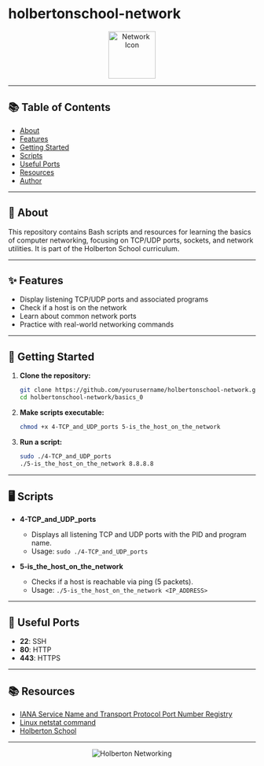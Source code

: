 # holbertonschool-network

<p align="center">
  <img src="https://img.icons8.com/color/96/000000/network-card.png" alt="Network Icon" width="96" height="96"/>
</p>

---

## 📚 Table of Contents
- [About](#about)
- [Features](#features)
- [Getting Started](#getting-started)
- [Scripts](#scripts)
- [Useful Ports](#useful-ports)
- [Resources](#resources)
- [Author](#author)

---

## 📝 About

This repository contains Bash scripts and resources for learning the basics of computer networking, focusing on TCP/UDP ports, sockets, and network utilities. It is part of the Holberton School curriculum.

---

## ✨ Features
- Display listening TCP/UDP ports and associated programs
- Check if a host is on the network
- Learn about common network ports
- Practice with real-world networking commands

---

## 🚀 Getting Started

1. **Clone the repository:**
   ```bash
   git clone https://github.com/yourusername/holbertonschool-network.git
   cd holbertonschool-network/basics_0
   ```
2. **Make scripts executable:**
   ```bash
   chmod +x 4-TCP_and_UDP_ports 5-is_the_host_on_the_network
   ```
3. **Run a script:**
   ```bash
   sudo ./4-TCP_and_UDP_ports
   ./5-is_the_host_on_the_network 8.8.8.8
   ```

---

## 🖥️ Scripts

- **4-TCP_and_UDP_ports**
  - Displays all listening TCP and UDP ports with the PID and program name.
  - Usage: `sudo ./4-TCP_and_UDP_ports`

- **5-is_the_host_on_the_network**
  - Checks if a host is reachable via ping (5 packets).
  - Usage: `./5-is_the_host_on_the_network <IP_ADDRESS>`

---

## 🔑 Useful Ports
- **22**: SSH
- **80**: HTTP
- **443**: HTTPS

---

## 📚 Resources
- [IANA Service Name and Transport Protocol Port Number Registry](https://www.iana.org/assignments/service-names-port-numbers/service-names-port-numbers.xhtml)
- [Linux netstat command](https://linux.die.net/man/8/netstat)
- [Holberton School](https://www.holbertonschool.com/)

---


<p align="center">
  <img src="https://img.shields.io/badge/holbertonschool-networking-blue" alt="Holberton Networking"/>
</p>